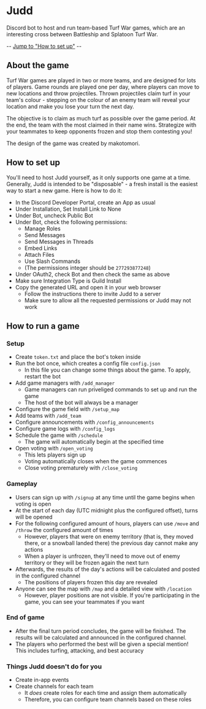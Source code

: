 # Judd

Discord bot to host and run team-based Turf War games, which are an interesting cross between Battleship and Splatoon Turf War.

\-- [Jump to "How to set up"](#how-to-set-up) --

## About the game

Turf War games are played in two or more teams, and are designed for lots of players. Game rounds are played one per day, where players can move to new locations and throw projectiles. Thrown projectiles claim turf in your team's colour - stepping on the colour of an enemy team will reveal your location and make you lose your turn the next day.

The objective is to claim as much turf as possible over the game period. At the end, the team with the most claimed in their name wins. Strategize with your teammates to keep opponents frozen and stop them contesting you!

The design of the game was created by makotomori.

## How to set up

You'll need to host Judd yourself, as it only supports one game at a time. Generally, Judd is intended to be "disposable" - a fresh install is the easiest way to start a new game. Here is how to do it:

* In the Discord Developer Portal, create an App as usual
* Under Installation, Set Install Link to None
* Under Bot, uncheck Public Bot
* Under Bot, check the following permissions:
  * Manage Roles
  * Send Messages
  * Send Messages in Threads
  * Embed Links
  * Attach Files
  * Use Slash Commands
  * (The permissions integer should be `277293877248`)
* Under OAuth2, check Bot and then check the same as above
* Make sure Integration Type is Guild Install
* Copy the generated URL and open it in your web browser
  * Follow the instructions there to invite Judd to a server
  * Make sure to allow all the requested permissions or Judd may not work

## How to run a game

### Setup

* Create `token.txt` and place the bot's token inside
* Run the bot once, which creates a config file `config.json`
  * In this file you can change some things about the game. To apply, restart the bot
* Add game managers with `/add_manager`
  * Game managers can run priveliged commands to set up and run the game
  * The host of the bot will always be a manager
* Configure the game field with `/setup_map`
* Add teams with `/add_team`
* Configure announcements with `/config_announcements`
* Configure game logs with `/config_logs`
* Schedule the game with `/schedule`
  * The game will automatically begin at the specified time
* Open voting with `/open_voting`
  * This lets players sign up
  * Voting automatically closes when the game commences
  * Close voting prematurely with `/close_voting`

### Gameplay

* Users can sign up with `/signup` at any time until the game begins when voting is open
* At the start of each day (UTC midnight plus the configured offset), turns will be opened
* For the following configured amount of hours, players can use `/move` and `/throw` the configured amount of times
  * However, players that were on enemy territory (that is, they moved there, or a snowball landed there) the previous day cannot make any actions
  * When a player is unfrozen, they'll need to move out of enemy territory or they will be frozen again the next turn
* Afterwards, the results of the day's actions will be calculated and posted in the configured channel
  * The positions of players frozen this day are revealed
* Anyone can see the map with `/map` and a detailed view with `/location`
  * However, player positions are not visible. If you're participating in the game, you can see your teammates if you want

### End of game

* After the final turn period concludes, the game will be finished. The results will be calculated and announced in the configured channel.
* The players who performed the best will be given a special mention! This includes turfing, attacking, and best accuracy

### Things Judd doesn't do for you

* Create in-app events
* Create channels for each team
  * It *does* create roles for each time and assign them automatically
  * Therefore, you can configure team channels based on these roles
